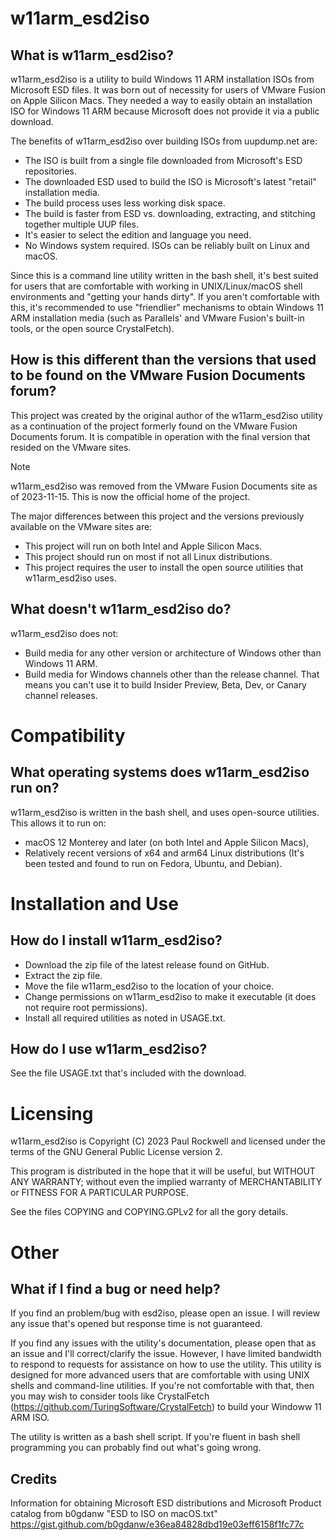 # w11arm_esd2iso 

## What is w11arm_esd2iso?

w11arm_esd2iso is a utility to build Windows 11 ARM installation ISOs from Microsoft ESD files.
It was born out of necessity for users of VMware Fusion on Apple Silicon Macs. They needed a way
to easily obtain an installation ISO for Windows 11 ARM because Microsoft does not provide it
via a public download.

The benefits of w11arm_esd2iso over building ISOs from uupdump.net are:

* The ISO is built from a single file downloaded from Microsoft's ESD repositories.
* The downloaded ESD used to build the ISO is Microsoft's latest "retail" installation media.
* The build process uses less working disk space.
* The build is faster from ESD vs. downloading, extracting, and stitching together multiple UUP files.
* It's easier to select the edition and language you need.
* No Windows system required. ISOs can be reliably built on Linux and macOS.

Since this is a command line utility written in the bash shell, it's best suited for
users that are comfortable with working in UNIX/Linux/macOS shell environments and "getting your
hands dirty". If you aren't 
comfortable with this, it's recommended to use "friendlier" mechanisms to 
obtain Windows 11 ARM installation media 
(such as Parallels' and VMware Fusion's built-in tools, or the open source CrystalFetch).

## How is this different than the versions that used to be found on the VMware Fusion Documents forum?

This project was created by the original author of the w11arm_esd2iso utility
as a continuation of the project formerly found on the VMware Fusion Documents forum. It is compatible in operation with
the final version that resided on the VMware sites.

> [!Note]
> w11arm_esd2iso was removed from the VMware Fusion Documents site as of
> 2023-11-15. This is now the official home of the project.

The major differences between this project and the versions previously available on the VMware sites
are:
 
* This project will run on both Intel and Apple Silicon Macs.
* This project should run on most if not all Linux distributions.
* This project requires the user to install the open source utilities that w11arm_esd2iso uses.

## What doesn't w11arm_esd2iso do?

w11arm_esd2iso does not:

* Build media for any other version or architecture of Windows other than Windows 11 ARM.
* Build media for Windows channels other than the release channel. That means you can't 
use it to build Insider Preview, Beta, Dev, or Canary channel releases.

# Compatibility

## What operating systems does w11arm_esd2iso run on?

w11arm_esd2iso is written in the bash shell, and uses open-source utilities. This
allows it to run on:
* macOS 12 Monterey and later (on both Intel and Apple Silicon Macs),
* Relatively recent versions of x64 and arm64 Linux distributions
(It's been tested and found to run on Fedora, Ubuntu, and Debian). 


# Installation and Use 

## How do I install w11arm_esd2iso?

* Download the zip file of the latest release found on GitHub.
* Extract the zip file.
* Move the file w11arm_esd2iso to the location of your choice.
* Change permissions on w11arm_esd2iso to make it executable (it does not require
root permissions).
* Install all required utilities as noted in USAGE.txt.

## How do I use w11arm_esd2iso?

See the file USAGE.txt that's included with the download.

# Licensing

w11arm_esd2iso is Copyright (C) 2023 Paul Rockwell and licensed under the terms of 
the GNU General Public License version 2.

This program is distributed in the hope that it will be useful,
but WITHOUT ANY WARRANTY; without even the implied warranty of
MERCHANTABILITY or FITNESS FOR A PARTICULAR PURPOSE.  

See the files COPYING and COPYING.GPLv2 for all the gory details.

# Other

## What if I find a bug or need help?

If you find an problem/bug with esd2iso, please open an issue. I will review any issue that's opened
but response time is not guaranteed.

If you find any issues with the utility's documentation, please open that as an issue and I'll
correct/clarify the issue. However, I have limited bandwidth to respond to requests for 
assistance on how to use the utility. This utility is designed for
more advanced users that are comfortable with using UNIX shells and command-line utilities. If you're not
comfortable with that, then you may wish to consider tools like CrystalFetch (https://github.com/TuringSoftware/CrystalFetch) 
to build your Windoww 11 ARM ISO.

The utility is written as a bash shell script. If you're fluent in bash shell programming
you can probably find out what's going wrong. 

## Credits

Information for obtaining Microsoft ESD distributions and
Microsoft Product catalog from b0gdanw "ESD to ISO on macOS.txt" 
https://gist.github.com/b0gdanw/e36ea84828dbd19e03eff6158f1fc77c


